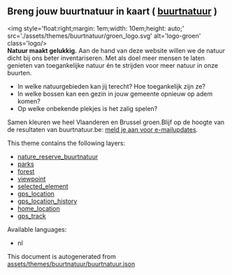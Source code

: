 

 Breng jouw buurtnatuur in kaart ( [buurtnatuur](https://mapcomplete.osm.be/buurtnatuur) ) 
-------------------------------------------------------------------------------------------



<img style='float:right;margin: 1em;width: 10em;height: auto;' src='./assets/themes/buurtnatuur/groen_logo.svg' alt='logo-groen' class='logo/> <br /><b>Natuur maakt gelukkig.</b> Aan de hand van deze website willen we de natuur dicht bij ons beter inventariseren. Met als doel meer mensen te laten genieten van toegankelijke natuur én te strijden voor meer natuur in onze buurten.<ul><li>In welke natuurgebieden kan jij terecht? Hoe toegankelijk zijn ze?</li><li>In welke bossen kan een gezin in jouw gemeente opnieuw op adem komen?</li><li>Op welke onbekende plekjes is het zalig spelen?</li></ul><p>Samen kleuren we heel Vlaanderen en Brussel groen.Blijf op de hoogte van de resultaten van buurtnatuur.be: <a href='https://www.groen.be/buurtnatuur' target='_blank'>meld je aan voor e-mailupdates</a>.

This theme contains the following layers:



  - [nature_reserve_buurtnatuur](../Layers/nature_reserve_buurtnatuur.md)
  - [parks](../Layers/parks.md)
  - [forest](../Layers/forest.md)
  - [viewpoint](../Layers/viewpoint.md)
  - [selected_element](../Layers/selected_element.md)
  - [gps_location](../Layers/gps_location.md)
  - [gps_location_history](../Layers/gps_location_history.md)
  - [home_location](../Layers/home_location.md)
  - [gps_track](../Layers/gps_track.md)


Available languages:



  - nl
 

This document is autogenerated from [assets/themes/buurtnatuur/buurtnatuur.json](https://github.com/pietervdvn/MapComplete/blob/develop/assets/themes/buurtnatuur/buurtnatuur.json)